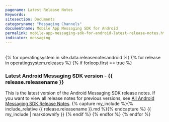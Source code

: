 ```yaml
---
pagename: Latest Release Notes
Keywords:
sitesection: Documents
categoryname: "Messaging Channels"
documentname: Mobile App Messaging SDK for Android
permalink: mobile-app-messaging-sdk-for-android-latest-release-notes.html
indicator: messaging
---
```


<br>
{% for operatingsystem in site.data.releasenotesandroid %}
{% for release in operatingsystem.releases %}
{% if forloop.first == true %}
<h3>Latest Android Messaging SDK version - {{ release.releasename }}</h3>
This is the latest version of the Android Messaging SDK release notes. If you want to view all release notes for previous versions, see <a href="/mobile-app-messaging-sdk-for-android-all-release-notes.html">All Android Messaging SDK Release Notes</a>.
{% capture my_include %}{% include_relative {{ release.releasename }}.md %}{% endcapture %}
{{ my_include | markdownify }}
{% endif %}
{% endfor %}
{% endfor %}
